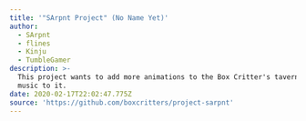 ```yaml
---
title: '"SArpnt Project" (No Name Yet)'
author:
  - SArpnt
  - flines
  - Kinju
  - TumbleGamer
description: >-
  This project wants to add more animations to the Box Critter's tavern and add
  music to it.
date: 2020-02-17T22:02:47.775Z
source: 'https://github.com/boxcritters/project-sarpnt'
---
```



